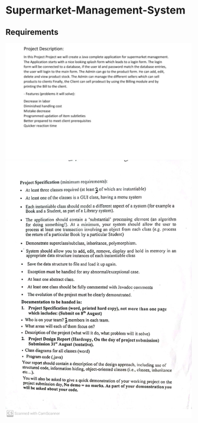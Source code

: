 # Supermarket-Management-System

## Requirements
![project_plan](project_plan.jpg)
![project_req](project_req.jpg)

